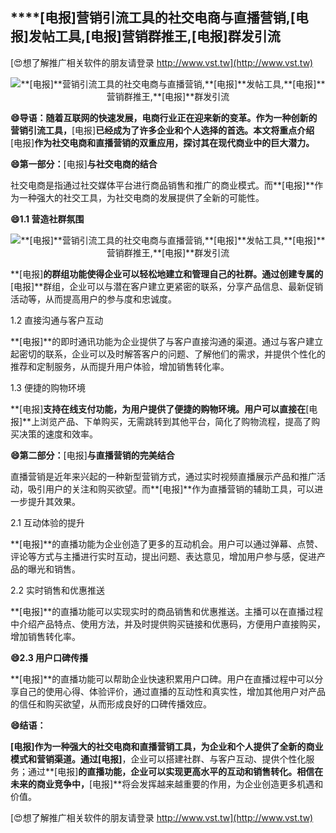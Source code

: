 ## ****[电报]**营销引流工具的社交电商与直播营销,**[电报]**发帖工具,**[电报]**营销群推王,**[电报]**群发引流**

[😍想了解推广相关软件的朋友请登录 http://www.vst.tw](http://www.vst.tw)

 <center><img src="https://vst.tw/MP4/tuiguang/png/5.png" alt="**[电报]**营销引流工具的社交电商与直播营销,**[电报]**发帖工具,**[电报]**营销群推王,**[电报]**群发引流"></center>

**😄导语：随着互联网的快速发展，电商行业正在迎来新的变革。作为一种创新的营销引流工具，**[电报]**已经成为了许多企业和个人选择的首选。本文将重点介绍**[电报]**作为社交电商和直播营销的双重应用，探讨其在现代商业中的巨大潜力。**

**😄第一部分：**[电报]**与社交电商的结合**

社交电商是指通过社交媒体平台进行商品销售和推广的商业模式。而**[电报]**作为一种强大的社交工具，为社交电商的发展提供了全新的可能性。

**😄1.1 营造社群氛围**

 <center><img src="https://vst.tw/MP4/tuiguang/png/7.png" alt="**[电报]**营销引流工具的社交电商与直播营销,**[电报]**发帖工具,**[电报]**营销群推王,**[电报]**群发引流"></center>

**[电报]**的群组功能使得企业可以轻松地建立和管理自己的社群。通过创建专属的**[电报]**群组，企业可以与潜在客户建立更紧密的联系，分享产品信息、最新促销活动等，从而提高用户的参与度和忠诚度。

1.2 直接沟通与客户互动

**[电报]**的即时通讯功能为企业提供了与客户直接沟通的渠道。通过与客户建立起密切的联系，企业可以及时解答客户的问题、了解他们的需求，并提供个性化的推荐和定制服务，从而提升用户体验，增加销售转化率。

1.3 便捷的购物环境

**[电报]**支持在线支付功能，为用户提供了便捷的购物环境。用户可以直接在**[电报]**上浏览产品、下单购买，无需跳转到其他平台，简化了购物流程，提高了购买决策的速度和效率。

**😄第二部分：**[电报]**与直播营销的完美结合**

直播营销是近年来兴起的一种新型营销方式，通过实时视频直播展示产品和推广活动，吸引用户的关注和购买欲望。而**[电报]**作为直播营销的辅助工具，可以进一步提升其效果。

2.1 互动体验的提升

**[电报]**的直播功能为企业创造了更多的互动机会。用户可以通过弹幕、点赞、评论等方式与主播进行实时互动，提出问题、表达意见，增加用户参与感，促进产品的曝光和销售。

2.2 实时销售和优惠推送

**[电报]**的直播功能可以实现实时的商品销售和优惠推送。主播可以在直播过程中介绍产品特点、使用方法，并及时提供购买链接和优惠码，方便用户直接购买，增加销售转化率。

**😄2.3 用户口碑传播**

**[电报]**的直播功能可以帮助企业快速积累用户口碑。用户在直播过程中可以分享自己的使用心得、体验评价，通过直播的互动性和真实性，增加其他用户对产品的信任和购买欲望，从而形成良好的口碑传播效应。

**😄结语：**

**[电报]**作为一种强大的社交电商和直播营销工具，为企业和个人提供了全新的商业模式和营销渠道。通过**[电报]**，企业可以搭建社群、与客户互动、提供个性化服务；通过**[电报]**的直播功能，企业可以实现更高水平的互动和销售转化。相信在未来的商业竞争中，**[电报]**将会发挥越来越重要的作用，为企业创造更多机遇和价值。

[😍想了解推广相关软件的朋友请登录 http://www.vst.tw](http://www.vst.tw)



